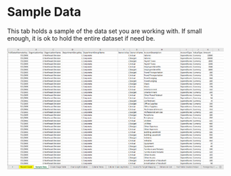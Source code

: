 # Sample Data

This tab holds a sample of the data set you are working with. If small enough, it is ok to hold the entire dataset if need be.

![](../.gitbook/assets/sampledata.png)


